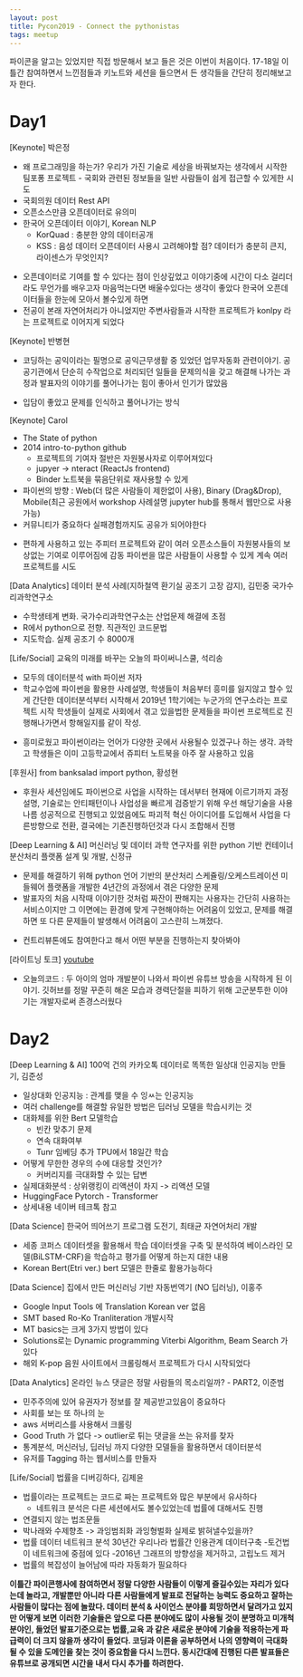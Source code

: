 ```yaml
---
layout: post
title: Pycon2019 - Connect the pythonistas
tags: meetup 
---
```


파이콘을 알고는 있었지만 직접 방문해서 보고 들은 것은 이번이 처음이다. 17-18일 이틀간 참여하면서 느낀점들과 키노트와 세션을 들으면서 든 생각들을 간단히 정리해보고자 한다.

# Day1
[Keynote] 박은정
- 왜 프로그래밍을 하는가? 우리가 가진 기술로 세상을 바꿔보자는 생각에서 시작한 팀포퐁 프로젝트 - 국회와 관련된 정보들을 일반 사람들이 쉽게 접근할 수 있게한 시도
- 국회의원 데이터 Rest API
- 오픈소스만큼 오픈데이터로 유의미
- 한국어 오픈데이터 이야기, Korean NLP
    - KorQuad : 충분한 양의 데이터공개
    - KSS     : 음성 데이터
    오픈데이터 사용시 고려해야할 점? 데이터가 충분히 큰지, 라이센스가 무엇인지?
* 오픈데이터로 기여를 할 수 있다는 점이 인상깊었고 이야기중에 시간이 다소 걸리더라도 무언가를 배우고자 마음먹는다면 배울수있다는 생각이 좋았다
  한국어 오픈데이터들을 한눈에 모아서 볼수있게 하면  
* 전공이 본래 자연어처리가 아니었지만 주변사람들과 시작한 프로젝트가 konlpy 라는 프로젝트로 이어지게 되었다   
        
[Keynote] 반병현
- 코딩하는 공익이라는 필명으로 공익근무생활 중 있었던 업무자동화 관련이야기. 공공기관에서 단순히 수작업으로 처리되던 일들을 문제의식을 갖고 해결해 나가는 과정과
발표자의 이야기를 풀어나가는 힘이 좋아서 인기가 많았음
* 입담이 좋았고 문제를 인식하고 풀어나가는 방식  

[Keynote] Carol
- The State of python
- 2014 intro-to-python github
    - 프로젝트의 기여자 절반은 자원봉사자로 이루어져있다
    - jupyer -> nteract (ReactJs frontend) 
    - Binder 노트북을 묶음단위로 재사용할 수 있게
- 파이썬의 방향 : Web(더 많은 사람들이 제한없이 사용), Binary (Drag&Drop), Mobile(최근 공원에서 workshop 사례설명 jupyter hub를 통해서 웹만으로 사용가능)
- 커뮤니티가 중요하다 실패경험까지도 공유가 되어야한다
* 편하게 사용하고 있는 주피터 프로젝트와 같이 여러 오픈소스들이 자원봉사들의 보상없는 기여로 이루어짐에 감동
  파이썬을 많은 사람들이 사용할 수 있게 계속 여러프로젝트를 시도  
  
[Data Analytics] 데이터 분석 사례(지하철역 환기실 공조기 고장 감지), 김민중 국가수리과학연구소
- 수학생테계 변화. 국가수리과학연구소는 산업문제 해결에 초점
- R에서 python으로 전향. 직관적인 코드문법
- 지도학습. 실제 공조기 수 8000개  

[Life/Social] 교육의 미래를 바꾸는 오늘의 파이써니스쿨, 석리송
- 모두의 데이터분석 with 파이썬 저자
- 학교수업에 파이썬을 활용한 사례설명, 학생들이 처음부터 흥미를 잃지않고 할수 있게 간단한 데이터분석부터 시작해서 2019년 1학기에는 누군가의 연구소라는 프로젝트 시작
  학생들이 실제로 사회에서 겪고 있을법한 문제들을 파이썬 프로젝트로 진행해나가면서 항해일지를 같이 작성. 
* 흥미로웠고 파이썬이라는 언어가 다양한 곳에서 사용될수 있겠구나 하는 생각. 과학고 학생들은 이미 고등학교에서 쥬피터 노트북을 아주 잘 사용하고 있음  

[후원사] from banksalad import python, 황성현
- 후원사 세션임에도 파이썬으로 사업을 시작하는 데서부터 현재에 이르기까지 과정설명, 기술로는 안티패턴이나 사업성을 빠르게 검증받기 위해 우선 해당기술을 사용
  나름 성공적으로 진행되고 있었음에도 파괴적 혁신 아이디어를 도입해서 사업을 다른방향으로 전환, 결국에는 기존진행하던것과 다시 조합해서 진행  
  
[Deep Learning & AI] 머신러닝 및 데이터 과학 연구자를 위한 python 기반 컨테이너 분산처리 플랫폼 설계 및 개발, 신정규
- 문제를 해결하기 위해 python 언어 기반의 분산처리 스케쥴링/오케스트레이션 미들웨어 플랫폼을 개발한 4년간의 과정에서 겪은 다양한 문제
- 발표자의 처음 시작때 이야기한 것처럼 짜잔이 짠해지는 
    사용자는 간단히 사용하는 서비스이지만 그 이면에는 환경에 맞게 구현해야하는 어려움이 있었고, 문제를 해결하면 또 다른 문제들이 발생해서 어려움이 고스란히 느껴졌다.
* 컨트리뷰톤에도 참여한다고 해서 어떤 부분을 진행하는지 찾아봐야  

[라이트닝 토크] [youtube](https://www.youtube.com/watch?v=N-1tfwd4cj0)
- 오늘의코드 : 두 아이의 엄마 개발분이 나와서 파이썬 유튜브 방송을 시작하게 된 이야기. 깃허브를 정말 꾸준히 해온 모습과 경력단절을 피하기 위해 고군분투한 이야기는 개발자로써 존경스러웠다  
  
  
# Day2
[Deep Learning & AI] 100억 건의 카카오톡 데이터로 똑똑한 일상대 인공지능 만들기, 김준성
- 일상대화 인공지능 : 관계를 맺을 수 잉ㅆ는 인공지능
- 여러 challenge를 해결할 유일한 방법은 딥러닝 모델을 학습시키는 것 
- 대화체를 위한 Bert 모델학습
    - 빈칸 맞추기 문제
    - 연속 대화여부
    - Tunr 임베딩 추가 TPU에서 18일간 학습
- 어떻게 무한한 경우의 수에 대응할 것인가?
    - 커버리지를 극대화할 수 있는 답변
- 실제대화분석 : 상위랭킹이 리액션이 차지 -> 리액션 모델
- HuggingFace Pytorch - Transformer
- 상세내용 네이버 테크톡 참고  

[Data Science] 한국어 띄어쓰기 프로그램 도전기, 최태균 자연어처리 개발
- 세종 코퍼스 데이터셋을 활용해서 학습 데이터셋을 구축 및 분석하여 베이스라인 모델(BiLSTM-CRF)을 학습하고 평가를 어떻게 하는지 대한 내용
- Korean Bert(Etri ver.) bert 모델은 한줄로 활용가능하다  

[Data Science] 집에서 만든 머신러닝 기반 자동번역기 (NO 딥러닝), 이홍주
- Google Input Tools 에 Translation Korean ver 없음
- SMT based Ro-Ko Tranliteration 개발시작
- MT basics는 크게 3가지 방법이 있다
- Solutions로는 Dynamic programming Viterbi Algorithm, Beam Search 가 있다
- 해외 K-pop 음원 사이트에서 크롤링해서 프로젝트가 다시 시작되었다  

[Data Analytics] 온라인 뉴스 댓글은 정말 사람들의 목소리일까? - PART2, 이준범
- 민주주의에 있어 유권자가 정보를 잘 제공받고있음이 중요하다
- 사회를 보는 또 하나의 눈
- aws 서버리스를 사용해서 크롤링
- Good Truth 가 없다 -> outlier로 튀는 댓글을 쓰는 유저를 찾자
- 통계분석, 머신러닝, 딥러닝 까지 다양한 모델들을 활용하면서 데이터분석
- 유저를 Tagging 하는 웹서비스를 만들자  

[Life/Social] 법률을 디버깅하다, 김제윤
- 법률이라는 프로젝트는 코드로 짜는 프로젝트와 많은 부분에서 유사하다
    - 네트워크 분석은 다른 세션에서도 볼수있었는데 법률에 대해서도 진행
- 연결되지 않는 법조문들
- 박나래와 수제향초 -> 과잉범죄화 과잉형벌화 실제로 밝혀낼수있을까?
- 법률 데이터 네트워크 분석 30년간 우리나라 법률간 인용관계 데이터구축
    -토건법이 네트워크에 중점에 있다
    -2016년 그래프의 방향성을 제거하고, 고립노드 제거
- 법률의 복잡성이 늘어남에 따라 자동화가 필요하다    

**이틀간 파이콘행사에 참여하면서 정말 다양한 사람들이 이렇게 즐길수있는 자리가 있다는데 놀라고, 개발뿐만 아니라 다른 사람들에게 발표로 전달하는 능력도 중요하고 잘하는 사람들이 많다는 점에 놀랐다. 데이터 분석 & 사이언스 분야를 희망하면서 달려가고 있지만 어떻게 보면 이러한 기술들은 앞으로 다른 분야에도 많이 사용될 것이 분명하고 미개척 분야인, 들었던 발표기준으로는 법률,교육 과 같은 새로운 분야에 기술을 적용하는게 파급력이 더 크지 않을까 생각이 들었다. 코딩과 이론을 공부하면서 나의 영향력이 극대화 될 수 있을 도메인을 찾는 것이 중요함을 다시 느낀다. 동시간대에 진행된 다른 발표들은 유튜브로 공개되면 시간을 내서 다시 추가를 하려한다.**
 
  







